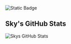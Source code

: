 <img alt="Static Badge" src="https://img.shields.io/badge/Build-Button-black?style=for-the-badge&logo=fivem&logoColor=cyan&logoSize=auto&label=TEST&labelColor=orange&color=%23009999">


## Sky's GitHub Stats
<img align="left" alt="Skys GitHub Stats" src="https://github-readme-stats-git-master-skys-projects-268bd806.vercel.app/api/top-langs?username=cityparadise&show_icons=true&hide_border=false&icon_color=FFE400&theme=catppuccin_mocha&border_color=black" />
